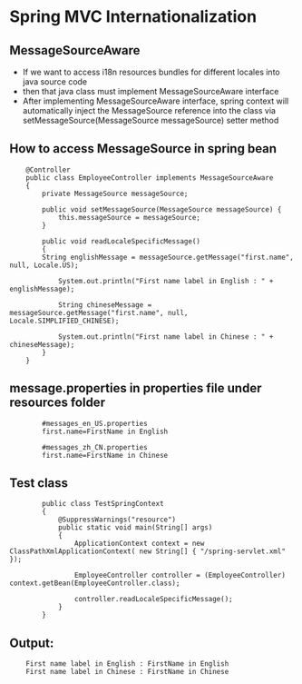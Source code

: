 #	Spring MVC Internationalization

##	MessageSourceAware 

-	If we want to access i18n resources bundles for different locales into java source code
-	then that java class must implement MessageSourceAware interface	
-	After implementing MessageSourceAware interface, spring context will automatically inject the MessageSource reference into the class via setMessageSource(MessageSource messageSource) setter method 



##	How to access MessageSource in spring bean

		@Controller
		public class EmployeeController implements MessageSourceAware
		{
			private MessageSource messageSource;
		  
			public void setMessageSource(MessageSource messageSource) {
				this.messageSource = messageSource;
			}
		 
			public void readLocaleSpecificMessage()
			{
			String englishMessage = messageSource.getMessage("first.name", null, Locale.US);
		  
				System.out.println("First name label in English : " + englishMessage);
		  
				String chineseMessage = messageSource.getMessage("first.name", null, Locale.SIMPLIFIED_CHINESE);
				  
				System.out.println("First name label in Chinese : " + chineseMessage);
			}
		}
		
		
##	message.properties in properties file under resources folder

			#messages_en_US.properties
			first.name=FirstName in English
			 
			#messages_zh_CN.properties
			first.name=FirstName in Chinese
			
			
## Test class


			public class TestSpringContext
			{
				@SuppressWarnings("resource")
				public static void main(String[] args)
				{
					ApplicationContext context = new ClassPathXmlApplicationContext( new String[] { "/spring-servlet.xml" });
			 
					EmployeeController controller = (EmployeeController) context.getBean(EmployeeController.class);
					 
					controller.readLocaleSpecificMessage();
				}
			}
 
##	Output:
 
		First name label in English : FirstName in English
		First name label in Chinese : FirstName in Chinese